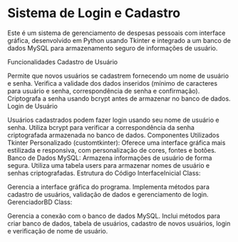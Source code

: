 # Sistema de Login e Cadastro
Este é um sistema de gerenciamento de despesas pessoais com interface gráfica, desenvolvido em Python usando Tkinter e integrado a um banco de dados MySQL para armazenamento seguro de informações de usuário.

Funcionalidades
Cadastro de Usuário

Permite que novos usuários se cadastrem fornecendo um nome de usuário e senha.
Verifica a validade dos dados inseridos (mínimo de caracteres para usuário e senha, correspondência de senha e confirmação).
Criptografa a senha usando bcrypt antes de armazenar no banco de dados.
Login de Usuário

Usuários cadastrados podem fazer login usando seu nome de usuário e senha.
Utiliza bcrypt para verificar a correspondência da senha criptografada armazenada no banco de dados.
Componentes Utilizados
Tkinter Personalizado (customtkinter):
Oferece uma interface gráfica mais estilizada e responsiva, com personalização de cores, fontes e botões.
Banco de Dados MySQL:
Armazena informações de usuário de forma segura.
Utiliza uma tabela users para armazenar nomes de usuário e senhas criptografadas.
Estrutura do Código
InterfaceInicial Class:

Gerencia a interface gráfica do programa.
Implementa métodos para cadastro de usuários, validação de dados e gerenciamento de login.
GerenciadorBD Class:

Gerencia a conexão com o banco de dados MySQL.
Inclui métodos para criar banco de dados, tabela de usuários, cadastro de novos usuários, login e verificação de nome de usuário.
